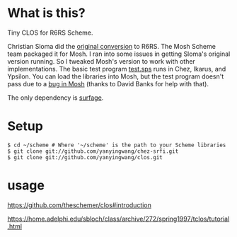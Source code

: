 
# What is this?

Tiny CLOS for R6RS Scheme.

Christian Sloma did the [original conversion](https://code.launchpad.net/~c-sloma/r6rs-clos/r6rs-clos-dev) to R6RS. The Mosh Scheme
team packaged it for Mosh. I ran into some issues in getting Sloma's
original version running. So I tweaked Mosh's version to work with
other implementations. The basic test program [test.sps](https://github.com/dharmatech/clos/blob/master/test.sps) runs in Chez,
Ikarus, and Ypsilon. You can load the libraries into Mosh, but the
test program doesn't pass due to a [bug in Mosh](http://code.google.com/p/mosh-scheme/issues/detail?id=202) (thanks to David Banks for help with that).

The only dependency is [surfage](https://github.com/yanyingwang/chez-srfi).

# Setup

```
$ cd ~/scheme # Where '~/scheme' is the path to your Scheme libraries
$ git clone git://github.com/yanyingwang/chez-srfi.git
$ git clone git://github.com/yanyingwang/clos.git
```


# usage
https://github.com/theschemer/clos#introduction

https://home.adelphi.edu/sbloch/class/archive/272/spring1997/tclos/tutorial.html
